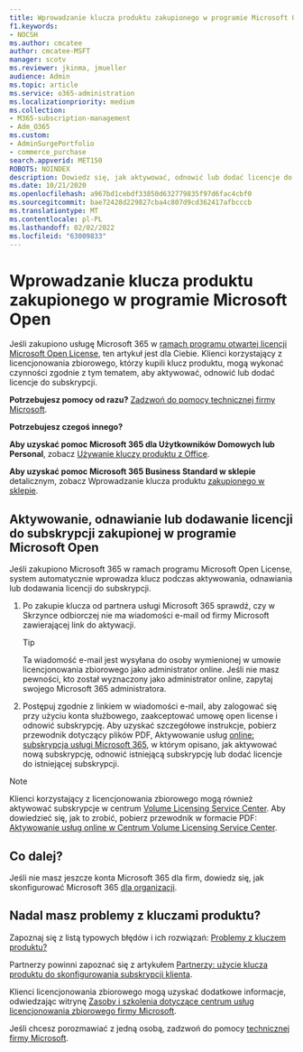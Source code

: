 ```yaml
---
title: Wprowadzanie klucza produktu zakupionego w programie Microsoft Open
f1.keywords:
- NOCSH
ms.author: cmcatee
author: cmcatee-MSFT
manager: scotv
ms.reviewer: jkinma, jmueller
audience: Admin
ms.topic: article
ms.service: o365-administration
ms.localizationpriority: medium
ms.collection:
- M365-subscription-management
- Adm_O365
ms.custom:
- AdminSurgePortfolio
- commerce_purchase
search.appverid: MET150
ROBOTS: NOINDEX
description: Dowiedz się, jak aktywować, odnowić lub dodać licencje do subskrypcji usługi Microsoft 365 dla firm.
ms.date: 10/21/2020
ms.openlocfilehash: a967bd1cebdf33850d632779835f97d6fac4cbf0
ms.sourcegitcommit: bae72428d229827cba4c807d9cd362417afbcccb
ms.translationtype: MT
ms.contentlocale: pl-PL
ms.lasthandoff: 02/02/2022
ms.locfileid: "63009833"
---
```

# <a name="enter-your-product-key-purchased-from-microsoft-open"></a>Wprowadzanie klucza produktu zakupionego w programie Microsoft Open

Jeśli zakupiono usługę Microsoft 365 w [ramach programu otwartej licencji Microsoft Open License](https://go.microsoft.com/fwlink/p/?LinkID=613298), ten artykuł jest dla Ciebie. Klienci korzystający z licencjonowania zbiorowego, którzy kupili klucz produktu, mogą wykonać czynności zgodnie z tym tematem, aby aktywować, odnowić lub dodać licencje do subskrypcji.
  
 **Potrzebujesz pomocy od razu?** [Zadzwoń do pomocy technicznej firmy Microsoft](../admin/get-help-support.md).
  
 **Potrzebujesz czegoś innego?**

 **Aby uzyskać pomoc Microsoft 365 dla Użytkowników Domowych lub Personal**, zobacz [Używanie kluczy produktu z Office](https://support.microsoft.com/office/12a5763a-d45c-4685-8c95-a44500213759).
  
 **Aby uzyskać pomoc Microsoft 365 Business Standard w sklepie** detalicznym, zobacz Wprowadzanie klucza produktu [zakupionego w sklepie](enter-your-product-key.md).
  
## <a name="activate-renew-or-add-licenses-to-a-subscription-purchased-from-microsoft-open"></a>Aktywowanie, odnawianie lub dodawanie licencji do subskrypcji zakupionej w programie Microsoft Open

Jeśli zakupiono Microsoft 365 w ramach programu Microsoft Open License, system automatycznie wprowadza klucz podczas aktywowania, odnawiania lub dodawania licencji do subskrypcji.
  
1. Po zakupie klucza od partnera usługi Microsoft 365 sprawdź, czy w Skrzynce odbiorczej nie ma wiadomości e-mail od firmy Microsoft zawierającej link do aktywacji.

    > [!TIP]
    >  Ta wiadomość e-mail jest wysyłana do osoby wymienionej w umowie licencjonowania zbiorowego jako administrator online. Jeśli nie masz pewności, kto został wyznaczony jako administrator online, zapytaj swojego Microsoft 365 administratora. 
  
2. Postępuj zgodnie z linkiem w wiadomości e-mail, aby zalogować się przy użyciu konta służbowego, zaakceptować umowę open license i odnowić subskrypcję. Aby uzyskać szczegółowe instrukcje, pobierz przewodnik dotyczący plików PDF, Aktywowanie usług [online: subskrypcja usługi Microsoft 365](https://go.microsoft.com/fwlink/p/?LinkId=618100), w którym opisano, jak aktywować nową subskrypcję, odnowić istniejącą subskrypcję lub dodać licencje do istniejącej subskrypcji.

> [!NOTE]
> Klienci korzystający z licencjonowania zbiorowego mogą również aktywować subskrypcje w centrum [Volume Licensing Service Center](https://go.microsoft.com/fwlink/p/?LinkID=282016). Aby dowiedzieć się, jak to zrobić, pobierz przewodnik w formacie PDF: [Aktywowanie usług online w Centrum Volume Licensing Service Center](https://go.microsoft.com/fwlink/p/?LinkId=618096).
  
## <a name="whats-next"></a>Co dalej?

Jeśli nie masz jeszcze konta Microsoft 365 dla firm, dowiedz się, jak skonfigurować Microsoft 365 [dla organizacji](../admin/setup/setup.md).
  
## <a name="still-having-trouble-with-product-keys"></a>Nadal masz problemy z kluczami produktu?

Zapoznaj się z listą typowych błędów i ich rozwiązań: [Problemy z kluczem produktu?](product-key-errors-and-solutions.md)
  
Partnerzy powinni zapoznać się z artykułem [Partnerzy: użycie klucza produktu do skonfigurowania subskrypcji klienta](https://support.microsoft.com/office/cf22c50f-95c9-4fa2-b959-c264de256d40).
  
Klienci licencjonowania zbiorowego mogą uzyskać dodatkowe informacje, odwiedzając witrynę [Zasoby i szkolenia dotyczące centrum usług licencjonowania zbiorowego firmy Microsoft](https://go.microsoft.com/fwlink/p/?LinkId=618103).
  
Jeśli chcesz porozmawiać z jedną osobą, zadzwoń do pomocy [technicznej firmy Microsoft](../admin/get-help-support.md).
